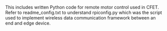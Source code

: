 This includes written Python code for remote motor control used in CFET.
Refer to readme_config.txt to understand rpiconfig.py which was the script used to implement
wireless data communication framework between an end and edge device.
